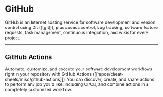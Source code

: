 # GitHub

GitHub is an Internet hosting service for software development and version control using Git ([[git]]), plus access control, bug tracking, software feature requests, task management, continuous integration, and wikis for every project.



---
## GitHub Actions

Automate, customize, and execute your software development workflows right in your repository with GitHub Actions ([[repos/cheat-sheets/misc/github-actions]]). You can discover, create, and share actions to perform any job you'd like, including CI/CD, and combine actions in a completely customized workflow.

